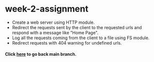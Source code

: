# week-2-assignment
* Create a web server using HTTP module.
* Redirect the requests sent by the client to the requested urls and respond with a message like "Home Page".
* Log all the requests coming from the client to a file using FS module.
* Redirect requests with 404 warning for undefined urls.

#### Click <a href="https://github.com/yavuzakin/getir-nodejs-bootcamp-homeworks/tree/main">here</a> to go back main branch.